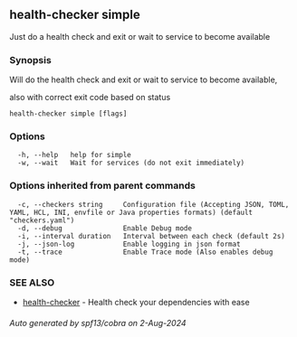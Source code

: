 ## health-checker simple

Just do a health check and exit or wait to service to become available

### Synopsis

Will do the health check and exit or wait to service to become available,

also with correct exit code based on status

```
health-checker simple [flags]
```

### Options

```
  -h, --help   help for simple
  -w, --wait   Wait for services (do not exit immediately)
```

### Options inherited from parent commands

```
  -c, --checkers string     Configuration file (Accepting JSON, TOML, YAML, HCL, INI, envfile or Java properties formats) (default "checkers.yaml")
  -d, --debug               Enable Debug mode
  -i, --interval duration   Interval between each check (default 2s)
  -j, --json-log            Enable logging in json format
  -t, --trace               Enable Trace mode (Also enables debug mode)
```

### SEE ALSO

* [health-checker](health-checker.md)	 - Health check your dependencies with ease

###### Auto generated by spf13/cobra on 2-Aug-2024
